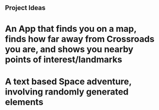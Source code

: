 ## Project Ideas

# An App that finds you on a map, finds how far away from Crossroads you are, and shows you nearby points of interest/landmarks

# A text based Space adventure, involving randomly generated elements
